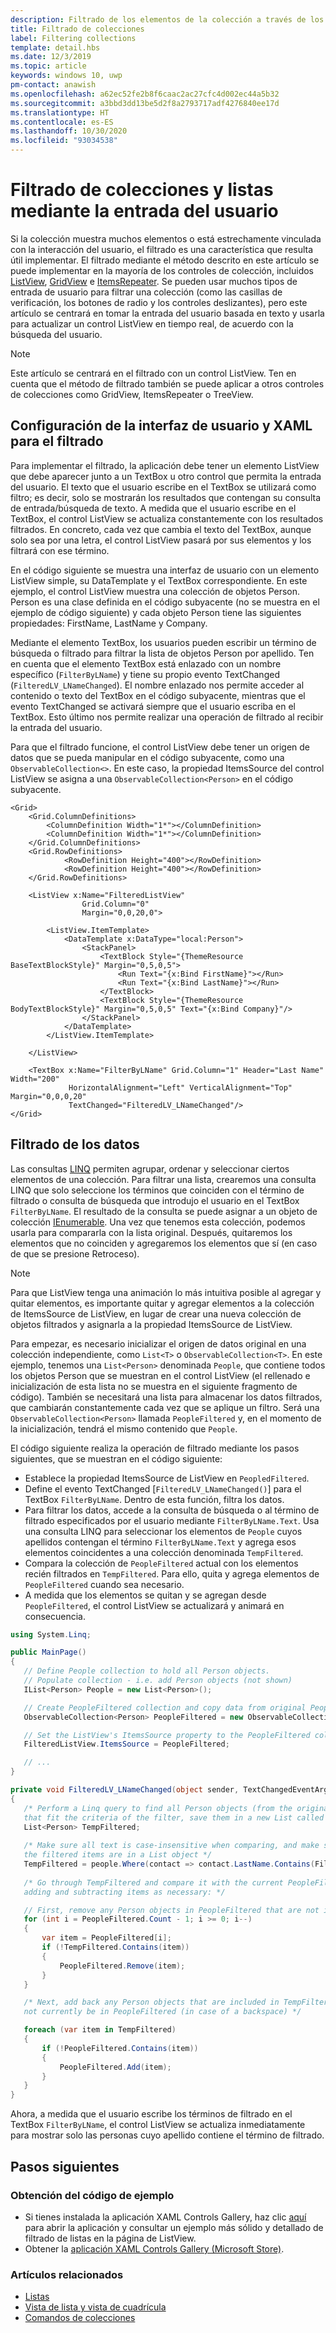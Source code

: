 ```yaml
---
description: Filtrado de los elementos de la colección a través de los datos proporcionados por el usuario.
title: Filtrado de colecciones
label: Filtering collections
template: detail.hbs
ms.date: 12/3/2019
ms.topic: article
keywords: windows 10, uwp
pm-contact: anawish
ms.openlocfilehash: a62ec52fe2b8f6caac2ac27cfc4d002ec44a5b32
ms.sourcegitcommit: a3bbd3dd13be5d2f8a2793717adf4276840ee17d
ms.translationtype: HT
ms.contentlocale: es-ES
ms.lasthandoff: 10/30/2020
ms.locfileid: "93034538"
---
```

# <a name="filtering-collections-and-lists-through-user-input"></a>Filtrado de colecciones y listas mediante la entrada del usuario
Si la colección muestra muchos elementos o está estrechamente vinculada con la interacción del usuario, el filtrado es una característica que resulta útil implementar. El filtrado mediante el método descrito en este artículo se puede implementar en la mayoría de los controles de colección, incluidos [ListView](/uwp/api/Windows.UI.Xaml.Controls.ListView), [GridView](/uwp/api/windows.ui.xaml.controls.gridview) e [ItemsRepeater](/uwp/api/microsoft.ui.xaml.controls.itemsrepeater?view=winui-2.2). Se pueden usar muchos tipos de entrada de usuario para filtrar una colección (como las casillas de verificación, los botones de radio y los controles deslizantes), pero este artículo se centrará en tomar la entrada del usuario basada en texto y usarla para actualizar un control ListView en tiempo real, de acuerdo con la búsqueda del usuario. 

> [!NOTE]
> Este artículo se centrará en el filtrado con un control ListView. Ten en cuenta que el método de filtrado también se puede aplicar a otros controles de colecciones como GridView, ItemsRepeater o TreeView.

## <a name="setting-up-the-ui-and-xaml-for-filtering"></a>Configuración de la interfaz de usuario y XAML para el filtrado
Para implementar el filtrado, la aplicación debe tener un elemento ListView que debe aparecer junto a un TextBox u otro control que permita la entrada del usuario. El texto que el usuario escribe en el TextBox se utilizará como filtro; es decir, solo se mostrarán los resultados que contengan su consulta de entrada/búsqueda de texto. A medida que el usuario escribe en el TextBox, el control ListView se actualiza constantemente con los resultados filtrados. En concreto, cada vez que cambia el texto del TextBox, aunque solo sea por una letra, el control ListView pasará por sus elementos y los filtrará con ese término.

En el código siguiente se muestra una interfaz de usuario con un elemento ListView simple, su DataTemplate y el TextBox correspondiente. En este ejemplo, el control ListView muestra una colección de objetos Person. Person es una clase definida en el código subyacente (no se muestra en el ejemplo de código siguiente) y cada objeto Person tiene las siguientes propiedades: FirstName, LastName y Company.

Mediante el elemento TextBox, los usuarios pueden escribir un término de búsqueda o filtrado para filtrar la lista de objetos Person por apellido. Ten en cuenta que el elemento TextBox está enlazado con un nombre específico (`FilterByLName`) y tiene su propio evento TextChanged (`FilteredLV_LNameChanged`). El nombre enlazado nos permite acceder al contenido o texto del TextBox en el código subyacente, mientras que el evento TextChanged se activará siempre que el usuario escriba en el TextBox. Esto último nos permite realizar una operación de filtrado al recibir la entrada del usuario. 

Para que el filtrado funcione, el control ListView debe tener un origen de datos que se pueda manipular en el código subyacente, como una `ObservableCollection<>`. En este caso, la propiedad ItemsSource del control ListView se asigna a una `ObservableCollection<Person>` en el código subyacente. 

```xaml
<Grid>
    <Grid.ColumnDefinitions>
        <ColumnDefinition Width="1*"></ColumnDefinition>
        <ColumnDefinition Width="1*"></ColumnDefinition>
    </Grid.ColumnDefinitions>
    <Grid.RowDefinitions>
            <RowDefinition Height="400"></RowDefinition>
            <RowDefinition Height="400"></RowDefinition>
    </Grid.RowDefinitions>

    <ListView x:Name="FilteredListView"
                Grid.Column="0"
                Margin="0,0,20,0">

        <ListView.ItemTemplate>
            <DataTemplate x:DataType="local:Person">
                <StackPanel>
                    <TextBlock Style="{ThemeResource BaseTextBlockStyle}" Margin="0,5,0,5">
                        <Run Text="{x:Bind FirstName}"></Run>
                        <Run Text="{x:Bind LastName}"></Run>
                    </TextBlock>
                    <TextBlock Style="{ThemeResource BodyTextBlockStyle}" Margin="0,5,0,5" Text="{x:Bind Company}"/>
                </StackPanel>
            </DataTemplate>
        </ListView.ItemTemplate>

    </ListView>

    <TextBox x:Name="FilterByLName" Grid.Column="1" Header="Last Name" Width="200"
             HorizontalAlignment="Left" VerticalAlignment="Top" Margin="0,0,0,20"
             TextChanged="FilteredLV_LNameChanged"/>
</Grid>
```
## <a name="filtering-the-data"></a>Filtrado de los datos
Las consultas [LINQ](/dotnet/csharp/programming-guide/concepts/linq/introduction-to-linq-queries) permiten agrupar, ordenar y seleccionar ciertos elementos de una colección. Para filtrar una lista, crearemos una consulta LINQ que solo seleccione los términos que coinciden con el término de filtrado o consulta de búsqueda que introdujo el usuario en el TextBox `FilterByLName`. El resultado de la consulta se puede asignar a un objeto de colección [IEnumerable<T>](/dotnet/api/system.collections.generic.ienumerable-1). Una vez que tenemos esta colección, podemos usarla para compararla con la lista original. Después, quitaremos los elementos que no coinciden y agregaremos los elementos que sí (en caso de que se presione Retroceso).

> [!NOTE]
> Para que ListView tenga una animación lo más intuitiva posible al agregar y quitar elementos, es importante quitar y agregar elementos a la colección de ItemsSource de ListView, en lugar de crear una nueva colección de objetos filtrados y asignarla a la propiedad ItemsSource de ListView.

Para empezar, es necesario inicializar el origen de datos original en una colección independiente, como `List<T>` o `ObservableCollection<T>`. En este ejemplo, tenemos una `List<Person>` denominada `People`, que contiene todos los objetos Person que se muestran en el control ListView (el rellenado e inicialización de esta lista no se muestra en el siguiente fragmento de código). También se necesitará una lista para almacenar los datos filtrados, que cambiarán constantemente cada vez que se aplique un filtro. Será una `ObservableCollection<Person>` llamada `PeopleFiltered` y, en el momento de la inicialización, tendrá el mismo contenido que `People`.
 
El código siguiente realiza la operación de filtrado mediante los pasos siguientes, que se muestran en el código siguiente:
 - Establece la propiedad ItemsSource de ListView en `PeopledFiltered`. 
 - Define el evento TextChanged [`FilteredLV_LNameChanged()`] para el TextBox `FilterByLName`. Dentro de esta función, filtra los datos.
 - Para filtrar los datos, accede a la consulta de búsqueda o al término de filtrado especificados por el usuario mediante `FilterByLName.Text`. Usa una consulta LINQ para seleccionar los elementos de `People` cuyos apellidos contengan el término `FilterByLName.Text` y agrega esos elementos coincidentes a una colección denominada `TempFiltered`.
 - Compara la colección de `PeopleFiltered` actual con los elementos recién filtrados en `TempFiltered`. Para ello, quita y agrega elementos de `PeopleFiltered` cuando sea necesario.
 - A medida que los elementos se quitan y se agregan desde `PeopleFiltered`, el control ListView se actualizará y animará en consecuencia.

 ```csharp
using System.Linq;

public MainPage()
{
    // Define People collection to hold all Person objects. 
    // Populate collection - i.e. add Person objects (not shown)
    IList<Person> People = new List<Person>();

    // Create PeopleFiltered collection and copy data from original People collection
    ObservableCollection<Person> PeopleFiltered = new ObservableCollection<Person>(People);

    // Set the ListView's ItemsSource property to the PeopleFiltered collection
    FilteredListView.ItemsSource = PeopleFiltered;

    // ... 
}

private void FilteredLV_LNameChanged(object sender, TextChangedEventArgs e)
{
    /* Perform a Linq query to find all Person objects (from the original People collection)
    that fit the criteria of the filter, save them in a new List called TempFiltered. */
    List<Person> TempFiltered;
    
    /* Make sure all text is case-insensitive when comparing, and make sure 
    the filtered items are in a List object */
    TempFiltered = people.Where(contact => contact.LastName.Contains(FilterByLName.Text, StringComparison.InvariantCultureIgnoreCase)).ToList();
    
    /* Go through TempFiltered and compare it with the current PeopleFiltered collection,
    adding and subtracting items as necessary: */

    // First, remove any Person objects in PeopleFiltered that are not in TempFiltered
    for (int i = PeopleFiltered.Count - 1; i >= 0; i--)
    {
        var item = PeopleFiltered[i];
        if (!TempFiltered.Contains(item))
        {
            PeopleFiltered.Remove(item);
        }
    }

    /* Next, add back any Person objects that are included in TempFiltered and may 
    not currently be in PeopleFiltered (in case of a backspace) */

    foreach (var item in TempFiltered)
    {
        if (!PeopleFiltered.Contains(item))
        {
            PeopleFiltered.Add(item);
        }
    }
}
 ```

Ahora, a medida que el usuario escribe los términos de filtrado en el TextBox `FilterByLName`, el control ListView se actualiza inmediatamente para mostrar solo las personas cuyo apellido contiene el término de filtrado.

## <a name="next-steps"></a>Pasos siguientes

### <a name="get-the-sample-code"></a>Obtención del código de ejemplo
- Si tienes instalada la aplicación XAML Controls Gallery</strong>, haz clic [aquí](xamlcontrolsgallery:/item/ListView) para abrir la aplicación y consultar un ejemplo más sólido y detallado de filtrado de listas en la página de ListView.
- Obtener la [aplicación XAML Controls Gallery (Microsoft Store)](https://www.microsoft.com/store/productId/9MSVH128X2ZT).

### <a name="related-articles"></a>Artículos relacionados
- [Listas](lists.md)
- [Vista de lista y vista de cuadrícula](listview-and-gridview.md)
- [Comandos de colecciones](collection-commanding.md)
